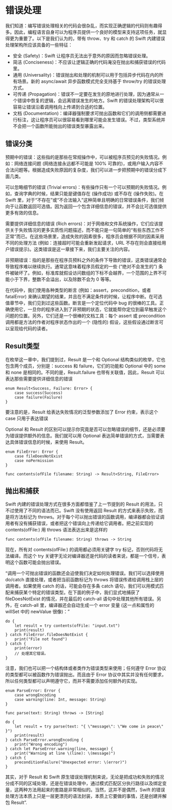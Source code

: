 # 错误处理

我们知道：编写错误处理相关的代码会很杂乱，而实现正确逻辑的代码则有趣得多。因此，编程语言自身可以为程序员提供一个良好的模型来支持这项任务，就显得更为重要了。以下是我们认为的，带有 throw、try 和 catch 的 Swift 内建错误处理架构所应该具备的一些特征：

+ 安全 (Safety)：Swift 让程序员无法出于意外的原因而忽略错误处理。
+ 简洁 (Conciseness)：不应该让逻辑正确的代码淹没在抛出和捕获错误的代码里。
+ 通用 (Universality)：错误抛出和处理的机制可以用于包括异步代码在内的所有场景。新的 async/await 异步函数模式完全支持基于 throw/try 的错误处理方式。
+ 可传递 (Propagation)：错误不一定要在发生的原地进行处理，因为通常从一个错误中恢复的逻辑，会远离错误发生的地方。Swift 的错误处理架构可以很容易让错误沿着调用栈向上传递到合适的位置。
+ 文档 (Documentation)：编译器强制要求可抛出函数和它们的调用侧都需要进行标注，这让程序员可以很容易看到哪里可能会发生错误。不过，类型系统并不会把一个函数所能抛出的错误类型暴露出来。


## 错误分类

预期中的错误：这些指的是那些在常规操作中，可以被程序员预见的失败情况。例如：网络连接问题 (网络连接永远都不可能是 100% 可靠的)，或用户输入内容不合法问题等。根据造成失败原因的复杂度，我们可以进一步把预期中的错误分成下面几类。

可以忽略细节的错误 (Trivial errors)：有些操作只有一个可以预期的失败情况。例如，查询字典的时候，结果只能是键值存在 (操作成功) 或不存在 (操作失败)。在 Swift 里，对于“不存在”或“不合法输入”这种简单且明确的日常错误条件，我们倾向于让函数返回可选值。因为返回一个包含详细信息的错误，并不会比可选值提供更多有效的信息。

需要提供详细信息的错误 (Rich errors)：对于网络和文件系统操作，它们应该提供关于失败情况的更多实质性问题描述，而不能只是一句简单的“有些东西工作不正常”而已。在这些场景里，造成失败的因素很多，程序员会根据不同的因素采用不同的处理方法 (例如：连接超时可能会重新发起请求，URL 不存在则会直接给用户错误提示)。这类错误是这一章接下来，我们主要关注的内容。

非预期错误：指的是那些在程序员预料之外的条件下导致的错误，这类错误通常会导致程序难以继续执行。通常这意味着程序员假定的一些 (“绝对不会发生的”) 条件被破坏了。例如，标准库就假设访问数组的下标不会越界，一个范围的上界不可能小于下界，整数不会溢出，以及除数不会为 0 等等。

在代码中，我们使用各种类型的断言 (例如：assert，precondition，或者 fatalError) 来确认期望的结果，并且在不满足条件的时候，让程序中断。在可选值章节中，我们见到过这些函数。断言是一个定位代码中 bug 的很棒的工具。正确使用它，一旦你的程序进入到了非预期的状态，它就能帮你定位到最早触发这个问题的位置。另外，它们还是一个很棒的文档工具：每个 assert 或 precondition 调用都是方法的作者对程序状态作出的一个 (隐性的) 假设，这些假设通过断言可以呈现给代码的读者。


## Result类型

在枚举这一章中，我们提到过，Result 是一个和 Optional 结构类似的枚举，它也包含两个成员，分别是：success 和 failure，它们的功能和 Optional 中的 some 和 none 是相同的。不同的是，Result.failure 也带有关联值，因此，Result 可以表达那些需要提供详细信息的错误

```
enum Result<Success, Failure: Error> {
	case success(Success)
	case failure(Failure)
}
```
要注意的是，Result 给表达失败情况的泛型参数添加了 Error 约束，表示这个 case 只用于表达错误

Optional 和 Result 的区别可以提示你究竟是否可以忽略错误的细节，还是必须要为错误提供额外的信息。我们就可以用 Optional 表达简单错误的方式，当需要表达具体错误信息的时候，来使用 Result。

```
enum FileError: Error {
	case fileDoesNotExist
	case noPermission
}

func contents(ofFile filename: String) -> Result<String, FileError>
```


## 抛出和捕获

Swift 内建的错误处理方式在很多方面都借鉴了上一节提到的 Result 的用法，只不过使用了不同的语法而已。Swift 没有使用返回 Result 的方式来表示失败，而是将方法标记为 throws。对于每个可以抛出错误的函数调用，编译器都会验证调用者有没有捕获错误，或者把这个错误向上传递给它调用者。把之前实现的 contents(ofFile:) 用 throws 语法表达出来是这样的
```
func contents(ofFile filename: String) throws -> String
```
现在，所有对 contents(ofFile:) 的调用都必须用关键字 try 标记，否则代码将无法编译。而这个 try 关键字无论对编译器还是代码的读者来说，都是一个信号，表明这个函数可能会抛出错误。

“调用一个可抛出错误的函数还会迫使我们决定如何处理错误。我们可以选择使用 do/catch 直接处理，或者把当前函数标记为 throws 将错误传递给调用栈上层的调用者。如果使用 catch 的话，可能会存在多条 catch 语句，我们可以用模式匹配来捕获某个特定的错误类型。在下面的例子中，我们显式地捕获了 fileDoesNotExist 的情况，并在最后的 catch-all 语句中处理其他所有错误。另外，在 catch-all 里，编译器还会自动生成一个 error 变量 (这一点和属性的 willSet 中的 newValue 很像)：”
```
do {
	let result = try contents(ofFile: "input.txt")
	print(result)
} catch FileError.fileDoesNotExist {
	print("File not found")
} catch {
	print(error)
	// 处理其它错误。
}
```

注意，我们也可以把一个结构体或者类作为错误类型来使用；任何遵守 Error 协议的类型都可以被函数作为错误抛出。而且由于 Error 协议中其实并没有任何要求，所以任何类型都可以声明遵守它，而并不需要添加任何额外的实现。
```
enum ParseError: Error {
	case wrongEncoding
	case warning(line: Int, message: String)
}

func parse(text: String) throws -> [String]

do {
	let result = try parse(text: "{ \"message\": \"We come in peace\" }")
	print(result)
} catch ParseError.wrongEncoding {
	print("Wrong encoding")
} catch let ParseError.warning(line, message) {
	print("Warning at line \(line): \(message)")
} catch {
	preconditionFailure("Unexpected error: \(error)")
}
```
其实，对于 Result 和 Swift 原生错误处理机制来说，无论是把成功和失败的情况分成不同的区域处理，还是在错误处理中，通过模式匹配区分执行路径以及绑定变量，这两种方法用起来的套路是非常相似的。当然，这并不是偶然，Swift 的错误处理方法本质上只是一层更漂亮的语法封装，本质上它要做的事情，还是创建并解包 Result”.

